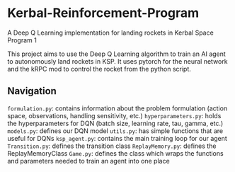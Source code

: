 # Kerbal-Reinforcement-Program
A Deep Q Learning implementation for landing rockets in Kerbal Space Program 1

This project aims to use the Deep Q Learning algorithm to train an AI agent to autonomously land rockets in KSP.  It uses pytorch for the neural network and the kRPC mod to control the rocket from the python script.

## Navigation
`formulation.py`: contains information about the problem formulation (action space, observations, handling sensitivity, etc.)
`hyperparameters.py`: holds the hyperparameters for DQN (batch size, learning rate, tau, gamma, etc.)
`models.py`: defines our DQN model
`utils.py`: has simple functions that are useful for DQNs
`ksp_agent.py`: contains the main training loop for our agent
`Transition.py`: defines the transition class
`ReplayMemory.py`: defines the ReplayMemoryClass
`Game.py`: defines the class which wraps the functions and parameters needed to train an agent into one place

